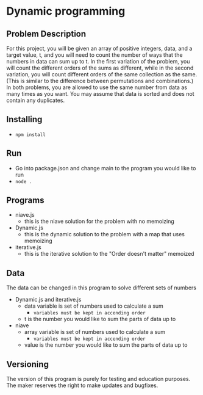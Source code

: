  # Dynamic programming

 ## Problem Description
For this project, you will be given an array of positive integers, data, and a target value, t, and
you will need to count the number of ways that the numbers in data can sum up to t. In the first
variation of the problem, you will count the different orders of the sums as different, while in the
second variation, you will count different orders of the same collection as the same. (This is similar
to the difference between permutations and combinations.) In both problems, you are allowed to
use the same number from data as many times as you want. You may assume that data is sorted
and does not contain any duplicates.

## Installing
* `npm install`

## Run
* Go into package.json and change main to the program you would like to run
* `node .`

## Programs
* niave.js
    * this is the niave solution for the problem with no memoizing
* Dynamic.js
    * this is the dynamic solution to the problem with a map that uses memoizing
* iterative.js
    * this is the iterative solution to the "Order doesn't matter" memoized

## Data
The data can be changed in this program to solve different sets of numbers
* Dynamic.js and iterative.js
    * data variable is set of numbers used to calculate a sum
        * `variables must be kept in accending order`
    * t is the number you would like to sum the parts of data up to
* niave
    * array variable is set of numbers used to calculate a sum
        * `variables must be kept in accending order`
    * value is the number you would like to sum the parts of data up to

## Versioning
The version of this program is purely for testing and education purposes. The maker reserves the right to make updates and bugfixes.